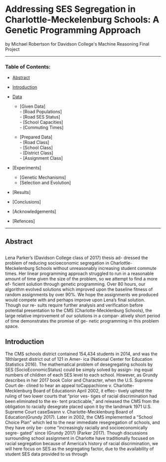 # Addressing SES Segregation in Charlottle-Meckelenburg Schools: A Genetic Programming Approach

by Michael Robertson for Davidson College's Machine Reasoning Final Project

---

### Table of Contents:
- [Abstract](#abstract)
- [Introduction](#introduction)
- [Data](#Data)
   - [Given Data]  
          - [Road Populations]\
          - [Road SES Status]\
          - [School Capacities]\
          - [Commuting Times]
   
  - [Prepared Data]\
          - [Road Class]\
          - [School Class]\
          - [District Class]\
          - [Assignment Class]
        
- [Experiments]
     - [Genetic Mechanisms]
     - [Selection and Evolution]

- [Results]

- [Conclusions]

- [Acknowledgements]

- [Refences]


---

## Abstract
```
```
Lena Parker’s (Davidson College class of 2017) thesis ad-
dressed the problem of reducing socioeconomic segregation
in Charlottle-Meckelenburg Schools without unreasonably
increasing student commute times. Her linear programming
approach struggled to run in a reasonable amount of time
given the size of the problem, so we attempt to find a more ef-
ficient solution through genetic programming. Over 80 hours,
our algorithm evolved solutions which improved upon the
baseline fitness of random assignments by over 90%. We
hope the assignments we produced would compete with and
perhaps improve upon Lena’s final solution. Though our re-
sults require further analysis and verification before potential
presentation to the CMS (Charlotte-Mecklenburg Schools),
the large relative improvement of our solutions in a compar-
atively short period of time demonstrates the promise of ge-
netic programming in this problem space.


## Introduction

The CMS schools district contained 154,434 students in
2014, and was the 18thlargest district out of 121 in Amer-
ica (National Center for Education Statistics 2016). The
mathematical problem of desegregating schools by SES
(SocioEconomicStatus) could be simply solved by assign-
ing equal numbers of children of each SES level to each
school. However, as Grundy describes in her 2017 book
Color and Character, when the U.S. Supreme Court de-
clined to hear an appeal toCappachione v. Charlotte-
Mecklenburg Board of Educationin April 2002, it effec-
tively upheld the ruling of two lower courts that “prior ves-
tiges of racial discrimination had been eliminated to the ex-
tent practicable,” and released the CMS from the obligation
to racially desegrate placed upon it by the landmark 1971
U.S. Supreme Court caseSwann v. Charlotte-Mecklenburg
Board of Education(Grundy 2017). Later in 2002, the CMS
implemented a ”School Choice Plan” which led to the near
immediate resegregation of schools, and they have only be-
come “increasingly racially and socioeconomically segre-
gated” since (Grundy 2017) (Parker 2017).
Though discussions surrounding school assignment in
Charlotte have traditionally focused on racial segregation
because of America’s history of racial discrimination, we
will here focus on SES as the segregating factor, due to
the availability of student SES data provided to us through
